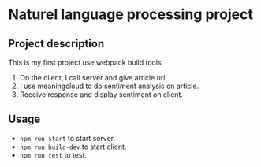 # Naturel language processing project

## Project description

This is my first project use webpack build tools.

1. On the client, I call server and give article url.
2. I use meaningcloud to do sentiment analysis on article.
3. Receive response and display sentiment on client.

## Usage

- `npm run start` to start server.
- `npm run build-dev` to start client.
- `npm run test` to test.